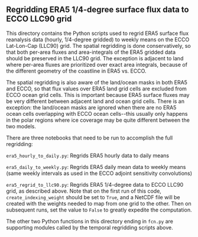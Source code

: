 ## Regridding ERA5 1/4-degree surface flux data to ECCO LLC90 grid

This directory contains the Python scripts used to regrid ERA5 surface flux reanalysis data (hourly, 1/4-degree gridded) to weekly means on the ECCO Lat-Lon-Cap (LLC90) grid. The spatial regridding is done conservatively, so that both per-area fluxes and area-integrals of the ERA5 gridded data should be preserved in the LLC90 grid. The exception is adjacent to land where per-area fluxes are prioritized over exact area integrals, because of the different geometry of the coastline in ERA5 vs. ECCO.

The spatial regridding is also aware of the land/ocean masks in both ERA5 and ECCO, so that flux values over ERA5 land grid cells are excluded from ECCO ocean grid cells. This is important because ERA5 surface fluxes may be very different between adjacent land and ocean grid cells. There is an exception: the land/ocean masks are ignored when there are no ERA5 ocean cells overlapping with ECCO ocean cells--this usually only happens in the polar regions where ice coverage may be quite different between the two models.

There are three notebooks that need to be run to accomplish the full regridding:

`era5_hourly_to_daily.py`: Regrids ERA5 hourly data to daily means

`era5_daily_to_weekly.py`: Regrids ERA5 daily mean data to weekly means (same weekly intervals as used in the ECCO adjoint sensitivity convolutions)

`era5_regrid_to_llc90.py`: Regrids ERA5 1/4-degree data to ECCO LLC90 grid, as described above. Note that on the first run of this code, `create_indexing_weight` should be set to `True`, and a NetCDF file will be created with the weights needed to map from one grid to the other. Then on subsequent runs, set the value to `False` to greatly expedite the computation.

The other two Python functions in this directory ending in `fcn.py` are supporting modules called by the temporal regridding scripts above.
